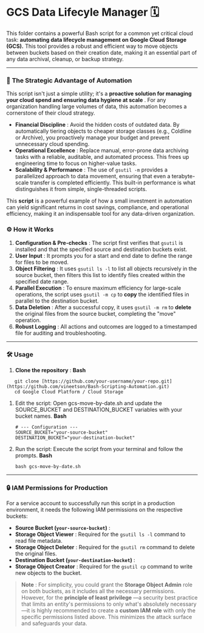 # GCS Data Lifecyle Manager 🗓️

This folder contains a powerful Bash script for a common yet critical cloud task: **automating data lifecycle management on Google Cloud Storage (GCS).** This tool provides a robust and efficient way to move objects between buckets based on their creation date, making it an essential part of any data archival, cleanup, or backup strategy.

---

### 🎯 **The Strategic Advantage of Automation**

This script isn't just a simple utility; it's a  **proactive solution for managing your cloud spend and ensuring data hygiene at scale** . For any organization handling large volumes of data, this automation becomes a cornerstone of their cloud strategy.

* **Financial Discipline** : Avoid the hidden costs of outdated data. By automatically tiering objects to cheaper storage classes (e.g., Coldline or Archive), you proactively manage your budget and prevent unnecessary cloud spending.
* **Operational Excellence** : Replace manual, error-prone data archiving tasks with a reliable, auditable, and automated process. This frees up engineering time to focus on higher-value tasks.
* **Scalability & Performance** : The use of `gsutil -m` provides a parallelized approach to data movement, ensuring that even a terabyte-scale transfer is completed efficiently.  This built-in performance is what distinguishes it from simple, single-threaded scripts.

This **script** is a powerful example of how a small investment in automation can yield significant returns in cost savings, compliance, and operational efficiency, making it an indispensable tool for any data-driven organization.

### ⚙️ How it Works

1. **Configuration & Pre-checks** : The script first verifies that `gsutil` is installed and that the specified source and destination buckets exist.
2. **User Input** : It prompts you for a start and end date to define the range for files to be moved.
3. **Object Filtering** : It uses `gsutil ls -l` to list all objects recursively in the source bucket, then filters this list to identify files created within the specified date range.
4. **Parallel Execution** : To ensure maximum efficiency for large-scale operations, the script uses `gsutil -m cp` to **copy** the identified files in parallel to the destination bucket.
5. **Data Deletion** : After a successful copy, it uses `gsutil -m rm` to **delete** the original files from the source bucket, completing the "move" operation.
6. **Robust Logging** : All actions and outcomes are logged to a timestamped file for auditing and troubleshooting.

---

### 🛠️ Usage

1. **Clone the repository** :
   **Bash**

```
   git clone [https://github.com/your-username/your-repo.git](https://github.com/vineetson/Bash-Scripting-Automation.git)
   cd Google Cloud Platform / Cloud Storage
```

1. Edit the script:
   Open gcs-move-by-date.sh and update the SOURCE_BUCKET and DESTINATION_BUCKET variables with your bucket names.
   **Bash**

   ```
   # --- Configuration ---
   SOURCE_BUCKET="your-source-bucket"
   DESTINATION_BUCKET="your-destination-bucket"
   ```
2. Run the script:
   Execute the script from your terminal and follow the prompts.
   **Bash**

   ```
   bash gcs-move-by-date.sh
   ```

---

### 🔒 IAM Permissions for Production

For a service account to successfully run this script in a production environment, it needs the following IAM permissions on the respective buckets:

* **Source Bucket (`your-source-bucket`)** :
* **Storage Object Viewer** : Required for the `gsutil ls -l` command to read file metadata.
* **Storage Object Deleter** : Required for the `gsutil rm` command to delete the original files.
* **Destination Bucket (`your-destination-bucket`)** :
* **Storage Object Creator** : Required for the `gsutil cp` command to write new objects to the bucket.

> **Note** : For simplicity, you could grant the **Storage Object Admin** role on both buckets, as it includes all the necessary permissions. However, for the  **principle of least privilege** —a security best practice that limits an entity's permissions to only what's absolutely necessary—it is highly recommended to create a **custom IAM role** with only the specific permissions listed above. This minimizes the attack surface and safeguards your data.
